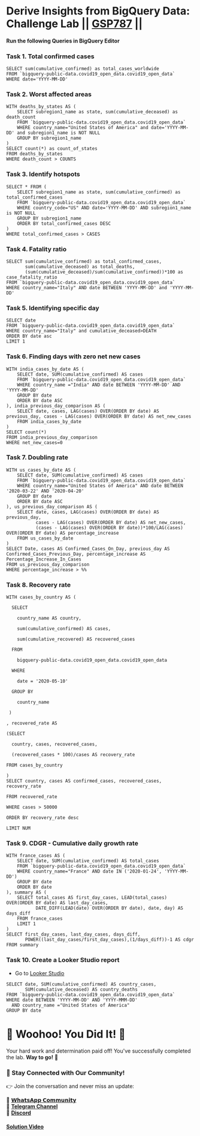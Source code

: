 # Derive Insights from BigQuery Data: Challenge Lab || [GSP787](https://www.cloudskillsboost.google/focuses/11988?parent=catalog) ||

#### Run the following Queries in BigQuery Editor

### Task 1. Total confirmed cases

```
SELECT sum(cumulative_confirmed) as total_cases_worldwide
FROM `bigquery-public-data.covid19_open_data.covid19_open_data`
WHERE date='YYYY-MM-DD'
```
### Task 2. Worst affected areas

```
WITH deaths_by_states AS (
    SELECT subregion1_name as state, sum(cumulative_deceased) as death_count
    FROM `bigquery-public-data.covid19_open_data.covid19_open_data`
    WHERE country_name="United States of America" and date='YYYY-MM-DD' and subregion1_name is NOT NULL
    GROUP BY subregion1_name
)
SELECT count(*) as count_of_states
FROM deaths_by_states
WHERE death_count > COUNTS
```
### Task 3. Identify hotspots

```
SELECT * FROM (
    SELECT subregion1_name as state, sum(cumulative_confirmed) as total_confirmed_cases
    FROM `bigquery-public-data.covid19_open_data.covid19_open_data`
    WHERE country_code="US" AND date='YYYY-MM-DD' AND subregion1_name is NOT NULL
    GROUP BY subregion1_name
    ORDER BY total_confirmed_cases DESC
)
WHERE total_confirmed_cases > CASES
```

### Task 4. Fatality ratio

```
SELECT sum(cumulative_confirmed) as total_confirmed_cases,
       sum(cumulative_deceased) as total_deaths,
       (sum(cumulative_deceased)/sum(cumulative_confirmed))*100 as case_fatality_ratio
FROM `bigquery-public-data.covid19_open_data.covid19_open_data`
WHERE country_name="Italy" AND date BETWEEN 'YYYY-MM-DD' and 'YYYY-MM-DD'
```

### Task 5. Identifying specific day

```
SELECT date
FROM `bigquery-public-data.covid19_open_data.covid19_open_data`
WHERE country_name="Italy" and cumulative_deceased>DEATH
ORDER BY date asc
LIMIT 1
```
### Task 6. Finding days with zero net new cases

```
WITH india_cases_by_date AS (
    SELECT date, SUM(cumulative_confirmed) AS cases
    FROM `bigquery-public-data.covid19_open_data.covid19_open_data`
    WHERE country_name ="India" AND date BETWEEN 'YYYY-MM-DD' AND 'YYYY-MM-DD'
    GROUP BY date
    ORDER BY date ASC
), india_previous_day_comparison AS (
    SELECT date, cases, LAG(cases) OVER(ORDER BY date) AS previous_day, cases - LAG(cases) OVER(ORDER BY date) AS net_new_cases
    FROM india_cases_by_date
)
SELECT count(*)
FROM india_previous_day_comparison
WHERE net_new_cases=0
```

### Task 7. Doubling rate

```
WITH us_cases_by_date AS (
    SELECT date, SUM(cumulative_confirmed) AS cases
    FROM `bigquery-public-data.covid19_open_data.covid19_open_data`
    WHERE country_name="United States of America" AND date BETWEEN '2020-03-22' AND '2020-04-20'
    GROUP BY date
    ORDER BY date ASC
), us_previous_day_comparison AS (
    SELECT date, cases, LAG(cases) OVER(ORDER BY date) AS previous_day,
           cases - LAG(cases) OVER(ORDER BY date) AS net_new_cases,
           (cases - LAG(cases) OVER(ORDER BY date))*100/LAG(cases) OVER(ORDER BY date) AS percentage_increase
    FROM us_cases_by_date
)
SELECT Date, cases AS Confirmed_Cases_On_Day, previous_day AS Confirmed_Cases_Previous_Day, percentage_increase AS Percentage_Increase_In_Cases
FROM us_previous_day_comparison
WHERE percentage_increase > %%
```

### Task 8. Recovery rate

```
WITH cases_by_country AS (

  SELECT

    country_name AS country,

    sum(cumulative_confirmed) AS cases,

    sum(cumulative_recovered) AS recovered_cases

  FROM

    bigquery-public-data.covid19_open_data.covid19_open_data

  WHERE

    date = '2020-05-10'

  GROUP BY

    country_name

 )

, recovered_rate AS

(SELECT

  country, cases, recovered_cases,

  (recovered_cases * 100)/cases AS recovery_rate

FROM cases_by_country

)
SELECT country, cases AS confirmed_cases, recovered_cases, recovery_rate

FROM recovered_rate

WHERE cases > 50000

ORDER BY recovery_rate desc

LIMIT NUM
```

### Task 9. CDGR - Cumulative daily growth rate

```
WITH france_cases AS (
    SELECT date, SUM(cumulative_confirmed) AS total_cases
    FROM `bigquery-public-data.covid19_open_data.covid19_open_data`
    WHERE country_name="France" AND date IN ('2020-01-24', 'YYYY-MM-DD')
    GROUP BY date
    ORDER BY date
), summary AS (
    SELECT total_cases AS first_day_cases, LEAD(total_cases) OVER(ORDER BY date) AS last_day_cases,
           DATE_DIFF(LEAD(date) OVER(ORDER BY date), date, day) AS days_diff
    FROM france_cases
    LIMIT 1
)
SELECT first_day_cases, last_day_cases, days_diff,
       POWER((last_day_cases/first_day_cases),(1/days_diff))-1 AS cdgr
FROM summary
```

### Task 10. Create a Looker Studio report

* Go to [Looker Studio](https://datastudio.google.com/)

```
SELECT date, SUM(cumulative_confirmed) AS country_cases,
       SUM(cumulative_deceased) AS country_deaths
FROM `bigquery-public-data.covid19_open_data.covid19_open_data`
WHERE date BETWEEN 'YYYY-MM-DD' AND 'YYYY-MMM-DD'
  AND country_name ="United States of America"
GROUP BY date
```

# 🎉 Woohoo! You Did It! 🎉

Your hard work and determination paid off!
You've successfully completed the lab. **Way to go!** 🚀

### 💬 Stay Connected with Our Community!

👉 Join the conversation and never miss an update:

💚 [**𝗪𝗵𝗮𝘁𝘀𝗔𝗽𝗽 𝗖𝗼𝗺𝗺𝘂𝗻𝗶𝘁𝘆**](https://chat.whatsapp.com/FYKYrKwcwYDE2Xl08SEi7D) <br>
📢 [**Telegram Channel**](https://t.me/+e1HQkO3ao2FmMGQ1) <br>
👥 [**Discord**](https://discord.gg/VzBN22adUC)

#### [Solution Video](https://www.youtube.com/@officialSheBright)

